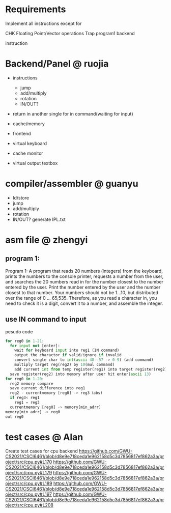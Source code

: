 # Requirements
Implement all instructions except for

CHK
Floating Point/Vector operations
Trap
program1
backend

instruction

# Backend/Panel @ ruojia
- instructions
  - jump
  - add/multiply
  - rotation
  - IN/OUT?
- return in another single for in command(waiting for input)
- cache/memory

- frontend
- virtual keyboard
- cache monitor
- virtual output textbox

# compiler/assembler @ guanyu
  - ld/store
  - jump
  - add/multiply
  - rotation
  - IN/OUT?
generate IPL.txt

# asm file @ zhengyi
## program 1:

Program 1: A program that reads 20 numbers (integers) from the keyboard, prints the numbers to the console printer, 
requests a number from the user, and searches the 20 numbers read in for the number closest to the number entered by 
the user. Print the number entered by the user and the number closest to that number. Your numbers should not be 1…10, 
but distributed over the range of 0 … 65,535. Therefore, as you read a character in, you need to check it is a digit, 
convert it to a number, and assemble the integer.


## use IN command to input
pesudo code
```python
for reg0 in 1-21:
  for input not [enter]:
    wait for keyboard input into reg1 (IN command)
    output the charactor if valid/ignore if invalid
    convert single char to int(ascii 48--57 -> 0-9) (add command)
    multiply target reg(reg2) by 10(mul command)
    add current int from temp register(reg1) into target register(reg2)
  save register(reg2) into memory after user hit enter(ascii 13)
for reg0 in 1-20:
  reg2 memory compare
  save current difference into reg1
  reg2 - currentmemory [reg0] -> reg3（abs)
  if reg3< reg1
    reg1 = reg3
  currentmemory [reg0] -> memory[min_adrr]
memory[min_adrr] -> reg0
out reg0
```
# test cases @ Alan
Create test cases for cpu backend
https://github.com/GWU-CS2021/CSCI6461/blob/d8e9e718ceda1e962158d5c3d7856817ef862a3a/project/src/cpu.py#L170
https://github.com/GWU-CS2021/CSCI6461/blob/d8e9e718ceda1e962158d5c3d7856817ef862a3a/project/src/cpu.py#L179
https://github.com/GWU-CS2021/CSCI6461/blob/d8e9e718ceda1e962158d5c3d7856817ef862a3a/project/src/cpu.py#L189
https://github.com/GWU-CS2021/CSCI6461/blob/d8e9e718ceda1e962158d5c3d7856817ef862a3a/project/src/cpu.py#L197
https://github.com/GWU-CS2021/CSCI6461/blob/d8e9e718ceda1e962158d5c3d7856817ef862a3a/project/src/cpu.py#L208
